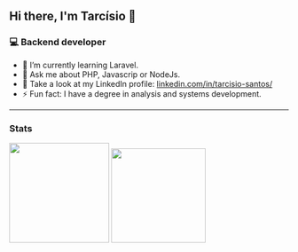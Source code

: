 ## Hi there, I'm Tarcísio 👋

### 💻 Backend developer

-	:elephant: I’m currently learning Laravel.
- 💬  Ask me about PHP, Javascrip or NodeJs.
-  :busts_in_silhouette:  Take a look at my LinkedIn profile: [linkedin.com/in/tarcisio-santos/](https://www.linkedin.com/in/tarc%C3%ADsio-santos-j%C3%BAnior-b40382115/)
- ⚡ Fun fact: I have a degree in analysis and systems development.

<hr />

### Stats

<div>
 <img height="180em" src="https://github-readme-stats-sigma-five.vercel.app/api?username=tarcisiodev1&show_icons=true&include_all_commits=true&count_private=true&theme=dark&line_height=40" />
 <img height="170em" src="https://github-readme-stats-sigma-five.vercel.app/api/top-langs/?username=tarcisiodev1&theme=dark&line_height=40&hide=css,scss,tex,makefile" />
</div>
 
